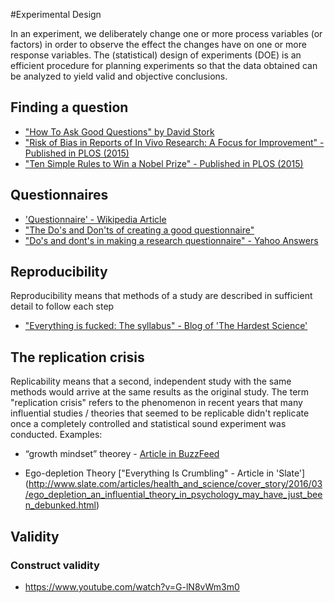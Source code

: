 #Experimental Design

In an experiment, we deliberately change one or more process variables (or factors) in order to observe the effect the changes have on one or more response variables. The (statistical) design of experiments (DOE) is an efficient procedure for planning experiments so that the data obtained can be analyzed to yield valid and objective conclusions. 

## Finding a question 

* ["How To Ask Good Questions" by David Stork](https://www.youtube.com/watch?v=PkcHstP6Ht0)
* ["Risk of Bias in Reports of In Vivo Research: A Focus for Improvement" - Published in PLOS (2015)](http://journals.plos.org/plosbiology/article?id=10.1371/journal.pbio.1002273)
* ["Ten Simple Rules to Win a Nobel Prize" - Published in PLOS (2015)](http://journals.plos.org/ploscompbiol/article?id=10.1371/journal.pcbi.1004084)



## Questionnaires 

* ['Questionnaire' - Wikipedia Article](http://en.wikipedia.org/wiki/Questionnaire)
* ["The Do's and Don'ts of creating a good questionnaire"](https://prezi.com/bqmdj-9q4a4e/the-dos-and-donts-of-creating-a-good-questionnaire/)
* ["Do's and dont's in making a research questionnaire" - Yahoo Answers](https://answers.yahoo.com/question/index?qid=20080803204823AA852iP)


## Reproducibility 

Reproducibility means that methods of a study are described in sufficient detail to follow each step 

* ["Everything is fucked: The syllabus" - Blog of 'The Hardest Science'](https://hardsci.wordpress.com/2016/08/11/everything-is-fucked-the-syllabus/)

## The replication crisis 

Replicability means that a second, independent study with the same methods would arrive at the same results as the original study. The term "replication crisis" refers to the phenomenon in recent years that many influential studies / theories that seemed to be replicable didn't replicate once a completely controlled and statistical sound experiment was conducted. Examples:

* “growth mindset” theorey - [Article in BuzzFeed](https://www.buzzfeed.com/tomchivers/what-is-your-mindset?utm_term=.sfDk1gDqW#.vhkaRQkDv)

* Ego-depletion Theory ["Everything Is Crumbling" - Article in 'Slate'] (http://www.slate.com/articles/health_and_science/cover_story/2016/03/ego_depletion_an_influential_theory_in_psychology_may_have_just_been_debunked.html)

## Validity

### Construct validity 

* https://www.youtube.com/watch?v=G-lN8vWm3m0 


